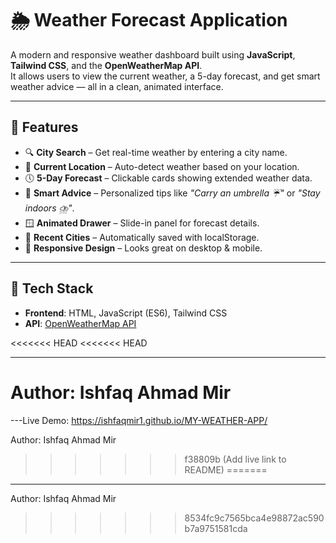 # 🌦️ Weather Forecast Application

A modern and responsive weather dashboard built using **JavaScript**, **Tailwind CSS**, and the **OpenWeatherMap API**.  
It allows users to view the current weather, a 5-day forecast, and get smart weather advice — all in a clean, animated interface.

---
## 🚀 Features

- 🔍 **City Search** – Get real-time weather by entering a city name.
- 📍 **Current Location** – Auto-detect weather based on your location.
- 🕔 **5-Day Forecast** – Clickable cards showing extended weather data.
- 🧠 **Smart Advice** – Personalized tips like _"Carry an umbrella ☔"_ or _"Stay indoors ⛈️"_.
- 🪟 **Animated Drawer** – Slide-in panel for forecast details.
- 💾 **Recent Cities** – Automatically saved with localStorage.
- 📱 **Responsive Design** – Looks great on desktop & mobile.

---

## 🧰 Tech Stack

- **Frontend**: HTML, JavaScript (ES6), Tailwind CSS
- **API**: [OpenWeatherMap API](https://openweathermap.org/api)

<<<<<<< HEAD
<<<<<<< HEAD

---
Author: Ishfaq Ahmad Mir
=======
---Live Demo: https://ishfaqmir1.github.io/MY-WEATHER-APP/

Author: Ishfaq Ahmad Mir
>>>>>>> f38809b (Add live link to README)
=======

---
Author: Ishfaq Ahmad Mir
>>>>>>> 8534fc9c7565bca4e98872ac590b7a9751581cda
